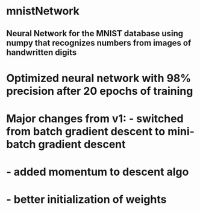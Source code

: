 # mnistNetwork
## Neural Network for the MNIST database using numpy that recognizes numbers from images of handwritten digits
#  Optimized neural network with 98% precision after 20 epochs of training
#  Major changes from v1: - switched from batch gradient descent to mini-batch gradient descent
#                         - added momentum to descent algo
#                         - better initialization of weights
